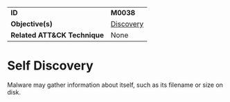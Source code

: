 |||
|---------|------------------------|
|**ID**|**M0038**|
|**Objective(s)**|[Discovery](https://github.com/MBCProject/mbc-markdown/tree/master/discovery)|
|**Related ATT&CK Technique**|None|


Self Discovery
==============
Malware may gather information about itself, such as its filename or size on disk. 


